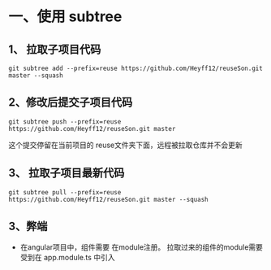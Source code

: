 # 一、使用 subtree  

## 1、 拉取子项目代码  

```
git subtree add --prefix=reuse https://github.com/Heyff12/reuseSon.git master --squash
```

## 2、修改后提交子项目代码  

```
git subtree push --prefix=reuse https://github.com/Heyff12/reuseSon.git master
```

这个提交停留在当前项目的 reuse文件夹下面，远程被拉取仓库并不会更新

## 3、 拉取子项目最新代码  

```
git subtree pull --prefix=reuse https://github.com/Heyff12/reuseSon.git master --squash
```


## 3、弊端

* 在angular项目中，组件需要 在module注册。 拉取过来的组件的module需要受到在 app.module.ts 中引入